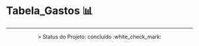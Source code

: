 # Tabela_Gastos 📊

---

<p align="center">
 > Status do Projeto: concluído :white_check_mark:
</p>


